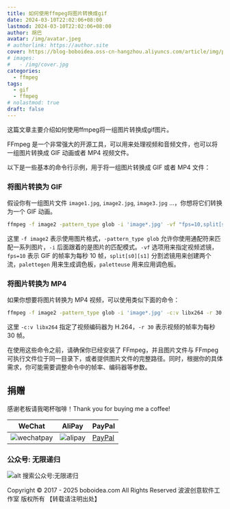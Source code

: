 ```yaml
---
title: 如何使用ffmpeg将图片转换成gif
date: 2024-03-10T22:02:06+08:00
lastmod: 2024-03-10T22:02:06+08:00
author: 胡巴
avatar: /img/avatar.jpeg
# authorlink: https://author.site
cover: https://blog-boboidea.oss-cn-hangzhou.aliyuncs.com/article/img/posts/auto/article%20(7).jpg
# images:
#   - /img/cover.jpg
categories:
  - ffmpeg
tags:
  - gif
  - ffmpeg
# nolastmod: true
draft: false
---
```


这篇文章主要介绍如何使用ffmpeg将一组图片转换成gif图片。

<!--more-->

FFmpeg 是一个非常强大的开源工具，可以用来处理视频和音频文件，也可以将一组图片转换成 GIF 动画或者 MP4 视频文件。

以下是一些基本的命令行示例，用于将一组图片转换成 GIF 或者 MP4 文件：

### 将图片转换为 GIF

假设你有一组图片文件 `image1.jpg`, `image2.jpg`, `image3.jpg` ...，你想将它们转换为一个 GIF 动画。

```bash
ffmpeg -f image2 -pattern_type glob -i 'image*.jpg' -vf "fps=10,split[s0][s1];[s0]palettegen[p];[s1][p]paletteuse" output.gif
```

这里 `-f image2` 表示使用图片格式，`-pattern_type glob` 允许你使用通配符来匹配一系列图片，`-i` 后面跟着的是图片的匹配模式。`-vf` 选项用来指定视频滤镜，`fps=10` 表示 GIF 的帧率为每秒 10 帧，`split[s0][s1]` 分割滤镜用来创建两个流，`palettegen` 用来生成调色板，`paletteuse` 用来应用调色板。

### 将图片转换为 MP4

如果你想要将图片转换为 MP4 视频，可以使用类似下面的命令：

```bash
ffmpeg -f image2 -pattern_type glob -i 'image*.jpg' -c:v libx264 -r 30 output.mp4
```

这里 `-c:v libx264` 指定了视频编码器为 H.264，`-r 30` 表示视频的帧率为每秒 30 帧。

在使用这些命令之前，请确保你已经安装了 FFmpeg，并且图片文件与 FFmpeg 可执行文件位于同一目录下，或者提供图片文件的完整路径。同时，根据你的具体需求，你可能需要调整命令中的帧率、编码器等参数。

<!--qr_code-->

## 捐赠

感谢老板请我喝杯咖啡！Thank you for buying me a coffee!

| WeChat | AliPay | PayPal |
| --- | --- | --- |
| ![wechatpay](https://blog-boboidea.oss-cn-hangzhou.aliyuncs.com/pay/wechat_%E6%94%B6%E6%AC%BE%E7%A0%81.jpg) | ![alipay](https://blog-boboidea.oss-cn-hangzhou.aliyuncs.com/pay/alipay.jpg) | [PayPal](https://paypal.me/JianboQin?country.x=C2&locale.x=zh_XC) |

### 公众号: 无限递归

![alt 搜索公众号:无限递归](https://blog-boboidea.oss-cn-hangzhou.aliyuncs.com/article/img/gongzhonghao.jpeg "无限递归")

<!--declare-declare-->

Copyright &copy; 2017 - 2025 boboidea.com All Rights Reserved 波波创意软件工作室 版权所有 【转载请注明出处】
